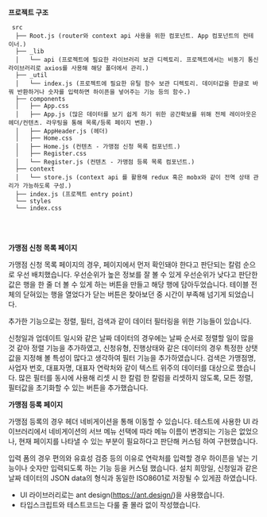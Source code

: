 **프로젝트 구조**

```
 src
  ├── Root.js (router와 context api 사용을 위한 컴포넌트. App 컴포넌트의 컨테이너.)
  ├── _lib
  │   └── api (프로젝트에 필요한 라이브러리 보관 디렉토리. 프로젝트에서는 비동기 통신 라이브러리로 axios를 사용해 해당 폴더에서 관리.)
  ├── _util
  │   └── index.js (프로젝트에 필요한 유틸 함수 보관 디렉토리. 데이터값을 한글로 바꿔 반환하거나 숫자를 입력하면 하이픈을 넣어주는 기능 등의 함수.)
  ├── components
  │   ├── App.css 
  │   ├── App.js (많은 데이터를 보기 쉽게 하기 위한 공간확보를 위해 전체 레이아웃은 헤더/컨텐츠. 라우팅을 통해 목록/등록 페이지 변환.)
  │   ├── AppHeader.js (헤더)
  │   ├── Home.css
  │   ├── Home.js (컨텐츠 - 가맹점 신청 목록 컴포넌트.)
  │   ├── Register.css
  │   └── Register.js (컨텐츠 - 가맹점 등록 목록 컴포넌트.)
  ├── context
  │   └── store.js (context api 를 활용해 redux 혹은 mobx와 같이 전역 상태 관리가 가능하도록 구성.)
  ├── index.js (프로젝트 entry point)
  └── styles
  └── index.css
```
<br><br>

**가맹점 신청 목록 페이지**

가맹점 신청 목록 페이지의 경우,
페이지에서 먼저 확인돼야 한다고 판단되는 칼럼 순으로 우선 배치했습니다.
우선순위가 높은 정보를 잘 볼 수 있게 우선순위가 낮다고 판단한 값은 행을
한 줄 더 볼 수 있게 하는 버튼을 만들고 해당 행에 담아두었습니다.
테이블 전체의 닫혀있는 행을 열었다가 닫는 버튼은 찾아보던 중 시간이 부족해 넘기게 되었습니다.

추가한 기능으로는 정렬, 필터, 검색과 같이 데이터 필터링을 위한 기능들이 있습니다.

신청일과 업데이트 일시와 같은 날짜 데이터의 경우에는 날짜 순서로 정렬할 일이 많을 것 같아 정렬 기능을 추가하였고,
신청유형, 진행상태와 같은 데이터의 경우 특정한 상탯값을 지정해 볼 특성이 많다고 생각하여 필터 기능을 추가하였습니다.
검색은 가맹점명, 사업자 번호, 대표자명, 대표자 연락처와 같이 텍스트 위주의 데이터를 대상으로 했습니다.
많은 필터를 동시에 사용해 리셋 시 한 칼럼 한 칼럼을 리셋하지 않도록, 모든 정렬, 필터값을 초기화할 수 있는 버튼을 추가했습니다.

**가맹점 등록 페이지**

가맹점 등록의 경우 헤더 네비게이션을 통해 이동할 수 있습니다.
테스트에 사용한 UI 라이브러리에서 네비게이션의 서브 메뉴 선택에 따라 메뉴 이름이 변경되는 기능은 없었으나,
현재 페이지를 나타낼 수 있는 부분이 필요하다고 판단해 커스텀 하여 구현했습니다.

입력 폼의 경우 편의와 유효성 검증 등의 이유로 연락처를 입력할 경우 하이픈을 넣는 기능이나 숫자만 입력되도록 하는 기능 등을 커스텀 했습니다.
설치 희망일, 신청일과 같은 날짜 데이터의 JSON data의 형식과 동일한 ISO8601로 저장될 수 있게끔 하였습니다.

- UI 라이브러리로는 ant design(https://ant.design/)을 사용했습니다.
- 타입스크립트와 테스트코드는 다룰 줄 몰라 없이 작성했습니다.

